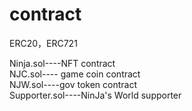 # contract
ERC20，ERC721

Ninja.sol----NFT contract  <br>
NJC.sol---- game coin contract  <br>
NJW.sol----gov token contract  <br>
Supporter.sol----NinJa's World supporter

